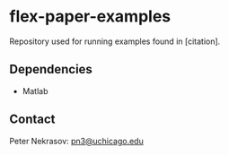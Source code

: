 # flex-paper-examples

Repository used for running examples found in [citation]. 

## Dependencies

- Matlab

## Contact 

Peter Nekrasov: pn3@uchicago.edu
